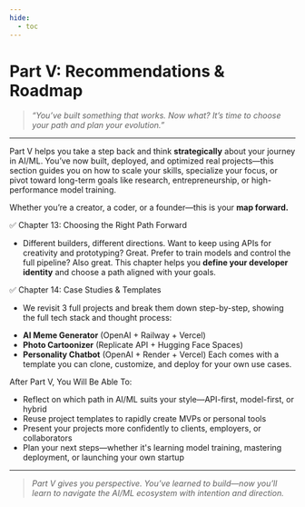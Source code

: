 ```yaml
---
hide:
  - toc
---
```


# Part V: Recommendations & Roadmap

> *“You’ve built something that works. Now what? It’s time to choose your path and plan your evolution.”*

---

Part V helps you take a step back and think **strategically** about your journey in AI/ML. You’ve now built, deployed, and optimized real projects—this section guides you on how to scale your skills, specialize your focus, or pivot toward long-term goals like research, entrepreneurship, or high-performance model training.

Whether you’re a creator, a coder, or a founder—this is your **map forward.**

✅ Chapter 13: Choosing the Right Path Forward  

- Different builders, different directions. Want to keep using APIs for creativity and prototyping? Great. Prefer to train models and control the full pipeline? Also great. This chapter helps you **define your developer identity** and choose a path aligned with your goals.

✅ Chapter 14: Case Studies & Templates  

- We revisit 3 full projects and break them down step-by-step, showing the full tech stack and thought process:

* **AI Meme Generator** (OpenAI + Railway + Vercel)
* **Photo Cartoonizer** (Replicate API + Hugging Face Spaces)
* **Personality Chatbot** (OpenAI + Render + Vercel)
  Each comes with a template you can clone, customize, and deploy for your own use cases.

After Part V, You Will Be Able To:

* Reflect on which path in AI/ML suits your style—API-first, model-first, or hybrid
* Reuse project templates to rapidly create MVPs or personal tools
* Present your projects more confidently to clients, employers, or collaborators
* Plan your next steps—whether it's learning model training, mastering deployment, or launching your own startup

---

> *Part V gives you perspective. You’ve learned to build—now you’ll learn to navigate the AI/ML ecosystem with intention and direction.*